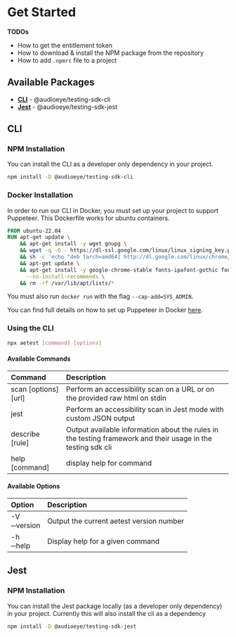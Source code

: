 # Get Started

**TODOs**
- How to get the entitlement token
- How to download & install the NPM package from the repository
- How to add `.npmrc` file to a project

## Available Packages

- [**CLI**](#cli) - @audioeye/testing-sdk-cli
- [**Jest**](#jest) - @audioeye/testing-sdk-jest

## CLI

### NPM Installation
You can install the CLI as a developer only dependency in your project.

```bash
npm install -D @audioeye/testing-sdk-cli
```

### Docker Installation

In order to run our CLI in Docker, you must set up your project to support Puppeteer. This Dockerfile works for ubuntu containers.

```dockerfile
FROM ubuntu-22.04
RUN apt-get update \
    && apt-get install -y wget gnupg \
    && wget -q -O - https://dl-ssl.google.com/linux/linux_signing_key.pub | apt-key add - \
    && sh -c 'echo "deb [arch=amd64] http://dl.google.com/linux/chrome/deb/ stable main" >> /etc/apt/sources.list.d/google.list' \
    && apt-get update \
    && apt-get install -y google-chrome-stable fonts-ipafont-gothic fonts-wqy-zenhei fonts-thai-tlwg fonts-kacst fonts-freefont-ttf libxss1 \
      --no-install-recommends \
    && rm -rf /var/lib/apt/lists/*
```

You must also run `docker run` with the flag `--cap-add=SYS_ADMIN`.

You can find full details on how to set up Puppeteer in Docker [here](https://pptr.dev/troubleshooting#running-puppeteer-in-docker).

### Using the CLI

```bash
npx aetest [command] [options]
```

#### Available Commands
| Command | Description |
| :------ | :--- |
| scan [options] [url] | Perform an accessibility scan on a URL or on the provided raw html on stdin |
| jest | Perform an accessibility scan in Jest mode with custom JSON output |
| describe [rule] | Output available information about the rules in the testing framework and their usage in the testing sdk cli |
| help [command] | display help for command |

#### Available Options
| Option | Description |
| :------ | :--- |
| -V<br /> &#x2011;&#x2011;version | Output the current aetest version number |
| -h<br /> &#x2011;&#x2011;help | Display help for a given command |

## Jest

### NPM Installation

You can install the Jest package locally (as a developer only dependency) in your project. Currently this will also install the cli as a dependency

```bash
npm install -D @audioeye/testing-sdk-jest
```
